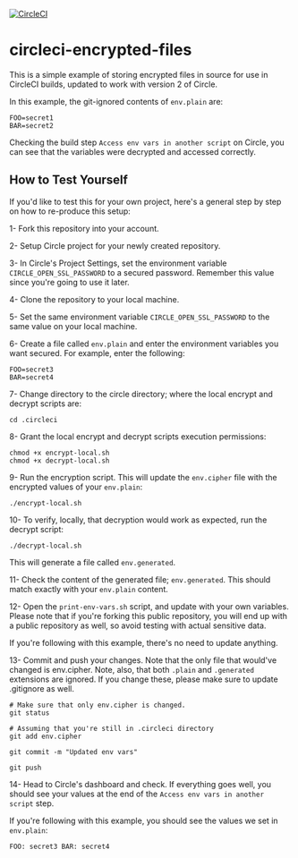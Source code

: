 [![CircleCI](https://circleci.com/gh/muhammed-sayadi/circleci-encrypted-files.svg?style=svg)](https://circleci.com/gh/muhammed-sayadi/circleci-encrypted-files)

# circleci-encrypted-files

This is a simple example of storing encrypted files in source for use in CircleCI builds, updated to work with
version 2 of Circle.

In this example, the git-ignored contents of `env.plain` are:

```
FOO=secret1
BAR=secret2

```

Checking the build step `Access env vars in another script` on Circle, you can see that the variables were decrypted
and accessed correctly.

## How to Test Yourself

If you'd like to test this for your own project, here's a general step by step on how to re-produce this setup:

1- Fork this repository into your account.

2- Setup Circle project for your newly created repository.

3- In Circle's Project Settings, set the environment variable `CIRCLE_OPEN_SSL_PASSWORD` to a secured password.
Remember this value since you're going to use it later.

4- Clone the repository to your local machine.

5- Set the same environment variable `CIRCLE_OPEN_SSL_PASSWORD` to the same value on your local machine.

6- Create a file called `env.plain` and enter the environment variables you want secured. For example, enter the
following:
```
FOO=secret3
BAR=secret4

```

7- Change directory to the circle directory; where the local encrypt and decrypt scripts are:
```
cd .circleci
```

8- Grant the local encrypt and decrypt scripts execution permissions:
```
chmod +x encrypt-local.sh
chmod +x decrypt-local.sh
```

9- Run the encryption script. This will update the `env.cipher` file with the encrypted values of your `env.plain`:
```
./encrypt-local.sh
``` 

10- To verify, locally, that decryption would work as expected, run the decrypt script:
```
./decrypt-local.sh
```
This will generate a file called `env.generated`.

11- Check the content of the generated file; `env.generated`. This should match exactly with your `env.plain` content.

12- Open the `print-env-vars.sh` script, and update with your own variables. Please note that if you're forking this
public repository, you will end up with a public repository as well, so avoid testing with actual sensitive data.

If you're following with this example, there's no need to update anything.

13- Commit and push your changes. Note that the only file that would've changed is env.cipher. Note, also, that both
`.plain` and `.generated` extensions are ignored. If you change these, please make sure to update .gitignore as well.

```
# Make sure that only env.cipher is changed.
git status
```

```
# Assuming that you're still in .circleci directory
git add env.cipher
```

```
git commit -m "Updated env vars"
```

```
git push
```

14- Head to Circle's dashboard and check. If everything goes well, you should see your values at the end of the
`Access env vars in another script` step.

If you're following with this example, you should see the values we set in `env.plain`:
```
FOO: secret3 BAR: secret4
```
